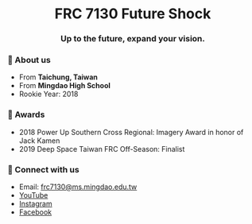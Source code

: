 <h1 text align="center">FRC 7130 Future Shock</h1>
<h3 text align="center">Up to the future, expand your vision.</h3>

### 👋 About us 
- From **Taichung, Taiwan**
- From **Mingdao High School**
- Rookie Year: 2018

### 🏅 Awards
- 2018 Power Up Southern Cross Regional: Imagery Award in honor of Jack Kamen
- 2019 Deep Space Taiwan FRC Off-Season: Finalist

### 🔗 Connect with us
- Email: frc7130@ms.mingdao.edu.tw
- [YouTube](https://www.youtube.com/channel/UCrr_gyEFzddEHeuWRg1fU7Q)
- [Instagram](https://www.instagram.com/frc7130_future_shock/)
- [Facebook](https://www.facebook.com/fablabMDHSfrc7130)
